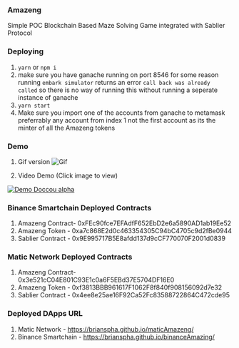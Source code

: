 ### Amazeng

Simple POC Blockchain Based Maze Solving Game integrated with Sablier Protocol

### Deploying

1. `yarn` or `npm i`
2. make sure you have ganache running on port 8546 for some reason running `embark simulator` returns an error `call back was already called` so there is no way of running this without running a seperate instance of ganache
3. `yarn start`
4. Make sure you import one of the accounts from ganache to metamask preferrably any account from index 1 not the first account as its the minter of all the Amazeng tokens

### Demo

1. Gif version
![Gif](https://siasky.net/AABz2QLd6A-6GrEtX_Xj7IcnaH_HLOFI_3GtAZyZajQAaQ)
   

2. Video Demo (Click image to view)

[![Demo Doccou alpha](https://siasky.net/_ABwZ0XtL0hWJplNHC0uinluB58zspfrKZ40z5oWaXQ0Jw)](https://siasky.net/AACskXDjLXKfEZpeGb0z-0vpkHCgiH2qteSiHAEPgMKMGQ)

### Binance Smartchain Deployed Contracts

1. Amazeng Contract- 0xFEc90fce7EFAdfF652EbD2e6a5890AD1ab19Ee52
2. Amazeng Token - 0xa7c868E2d0c463354305C94bC4705c9d2fBe0944
3. Sablier Contract - 0x9E995717B5E8afdd137d9cCF770070F2001d0839

### Matic Network Deployed Contracts

1. Amazeng Contract- 0x3e521cC04E801C93E1c0a6F5EBd37E5704DF16E0
2. Amazeng Token - 0xf3813BBB961617F1062F8f840f908156092d7e32
3. Sablier Contract - 0x4ee8e25ae16F92Ca52Fc83588722864C472cde95


### Deployed DApps URL
1. Matic Network -  https://brianspha.github.io/maticAmazeng/
2. Binance Smartchain - https://brianspha.github.io/binanceAmazing/
